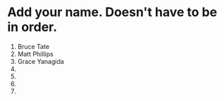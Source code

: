 # Add your name. Doesn't have to be in order.

1. Bruce Tate
2. Matt Phillips
3. Grace Yanagida
4.
5.
6.
7.

